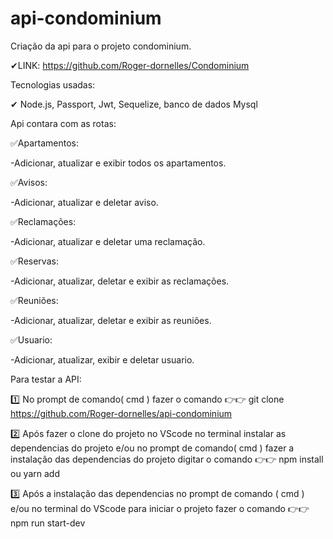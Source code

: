 # api-condominium

Criação da api para o projeto condominium.

✔LINK: https://github.com/Roger-dornelles/Condominium

Tecnologias usadas:

✔ Node.js, Passport, Jwt, Sequelize, banco de dados Mysql

Api contara com as rotas:

✅Apartamentos:

-Adicionar, atualizar e exibir todos os apartamentos.

✅Avisos:

-Adicionar, atualizar e deletar aviso.

✅Reclamações:

-Adicionar, atualizar e deletar uma reclamação.


✅Reservas:

-Adicionar, atualizar, deletar e exibir as reclamações.

✅Reuniões:

-Adicionar, atualizar, deletar e exibir as reuniões.

✅Usuario:

-Adicionar, atualizar, exibir e deletar usuario.

Para testar a API:

1️⃣ No prompt de comando( cmd ) fazer o comando 👉👉 git clone https://github.com/Roger-dornelles/api-condominium

2️⃣ Após fazer o clone do projeto no VScode no terminal instalar as dependencias do projeto e/ou no prompt de comando( cmd ) fazer a instalação das dependencias do projeto digitar o comando 👉👉 npm install ou yarn add

3️⃣ Após a instalação das dependencias no prompt de comando ( cmd ) e/ou no terminal do VScode para iniciar o projeto fazer o comando  👉👉  npm run start-dev

